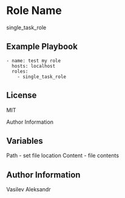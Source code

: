 Role Name
=========
single_task_role


Example Playbook
----------------

~~~
- name: test my role
  hosts: localhost
  roles:
    - single_task_role

~~~
    
License
-------
MIT

Author Information


Variables 
------------------

Path - set file location
Content - file contents

Author Information
------------------

Vasilev Aleksandr
